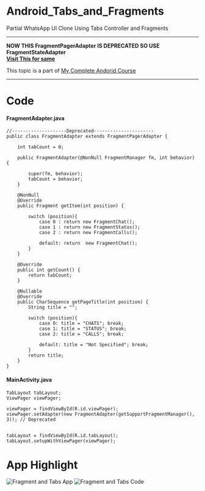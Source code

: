 # Android_Tabs_and_Fragments
Partial WhatsApp UI Clone Using Tabs Controller and Fragments

---

**NOW THIS FragmentPagerAdapter IS DEPRECATED SO USE FragmentStateAdapter <br>
[Visit This for same](https://github.com/ananddasani/Android_Tabs_And_Fragment_NEW)**

This topic is a part of [My Complete Andorid Course](https://github.com/ananddasani/Android_Apps)

---

# Code

#### FragmentAdapter.java
```
//--------------------Deprecated----------------------
public class FragmentAdapter extends FragmentPagerAdapter {

    int tabCount = 0;

    public FragmentAdapter(@NonNull FragmentManager fm, int behavior) {

        super(fm, behavior);
        tabCount = behavior;
    }

    @NonNull
    @Override
    public Fragment getItem(int position) {

        switch (position){
            case 0 : return new FragmentChat();
            case 1 : return new FragmentStatus();
            case 2 : return new FragmentCalls();

            default: return  new FragmentChat();
        }
    }

    @Override
    public int getCount() {
        return tabCount;
    }

    @Nullable
    @Override
    public CharSequence getPageTitle(int position) {
        String title = "";

        switch (position){
            case 0: title = "CHATS"; break;
            case 1: title = "STATUS"; break;
            case 2: title = "CALLS"; break;

            default: title = "Not Specified"; break;
        }
        return title;
    }
}
```

#### MainActivity.java
```
TabLayout tabLayout;
ViewPager viewPager;

viewPager = findViewById(R.id.viewPager);
viewPager.setAdapter(new FragmentAdapter(getSupportFragmentManager(), 3)); // Deprecated


tabLayout = findViewById(R.id.tabLayout);
tabLayout.setupWithViewPager(viewPager);
```

# App Highlight
![Fragment and Tabs App](https://user-images.githubusercontent.com/74413402/192095584-7fae5fdf-c633-4d3c-8fac-9811c6945bf3.png)
![Fragment and Tabs Code](https://user-images.githubusercontent.com/74413402/192095589-fc900e26-e734-402b-82f6-288b68e71c3a.png)


